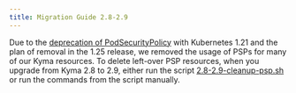 ```yaml
---
title: Migration Guide 2.8-2.9
---
```


Due to the [deprecation of PodSecurityPolicy](https://kubernetes.io/blog/2021/04/06/podsecuritypolicy-deprecation-past-present-and-future/) with Kubernetes 1.21 and the plan of removal in the 1.25 release, we removed the usage of PSPs for many of our Kyma resources. To delete left-over PSP resources, when you upgrade from Kyma 2.8 to 2.9, either run the script [2.8-2.9-cleanup-psp.sh](./assets/2.8-2.9-cleanup-psp.sh) or run the commands from the script manually.